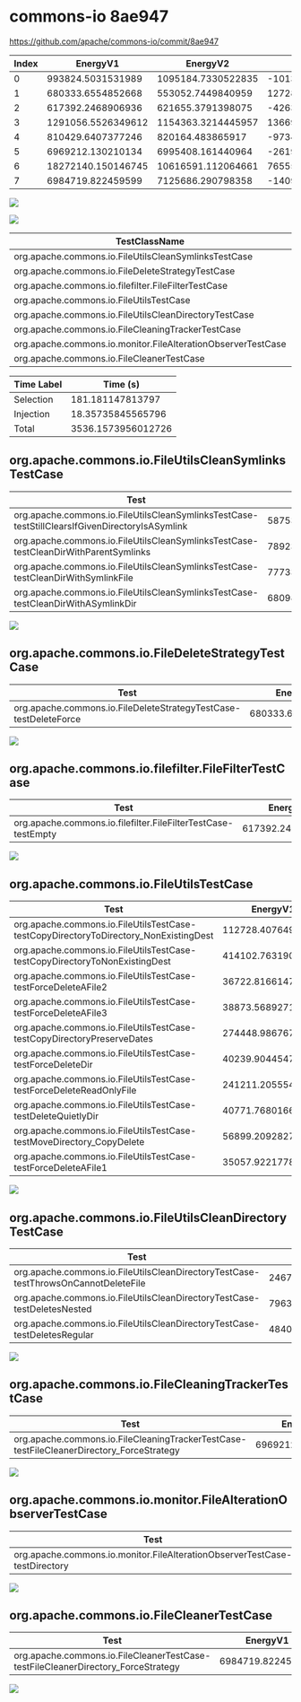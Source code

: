 # commons-io 8ae947


https://github.com/apache/commons-io/commit/8ae947


| Index | EnergyV1 | EnergyV2 | DeltaEnergy | DurationV1 | DurationsV2 | DeltaDuration | #Tests |
| --- | --- | --- | --- | --- | --- | --- | --- |
| 0 | 993824.5031531989 | 1095184.7330522835 | -101360.22989908466 | 34937089.41542565 | 39759845.57407952 | -4822756.15865387 | 4 |
| 1 | 680333.6554852668 | 553052.7449840959 | 127280.9105011709 | 19825437.12160531 | 18957263.12176095 | 868173.9998443611 | 1 |
| 2 | 617392.2468906936 | 621655.3791398075 | -4263.132249113987 | 24194439.842617948 | 21073393.412022356 | 3121046.4305955917 | 1 |
| 3 | 1291056.5526349612 | 1154363.3214445957 | 136693.2311903655 | 35257870.350170344 | 31844761.857751887 | 3413108.492418457 | 10 |
| 4 | 810429.6407377246 | 820164.483865917 | -9734.843128192355 | 28859328.368948393 | 29145007.769041248 | -285679.4000928551 | 3 |
| 5 | 6969212.130210134 | 6995408.161440964 | -26196.031230829656 | 532935350.8319085 | 534326109.1227176 | -1390758.290809095 | 1 |
| 6 | 18272140.150146745 | 10616591.112064661 | 7655549.038082084 | 1141808196.3657005 | 872309374.1574292 | 269498822.20827127 | 1 |
| 7 | 6984719.822459599 | 7125686.290798358 | -140966.46833875868 | 536963094.8691577 | 532973723.7827536 | 3989371.086404085 | 1 |

![](./commons-io.png)

![](./commons-io_delta_1_v.png)

| TestClassName | Index |
| --- | --- |
| org.apache.commons.io.FileUtilsCleanSymlinksTestCase | 0 |
| org.apache.commons.io.FileDeleteStrategyTestCase | 1 |
| org.apache.commons.io.filefilter.FileFilterTestCase | 2 |
| org.apache.commons.io.FileUtilsTestCase | 3 |
| org.apache.commons.io.FileUtilsCleanDirectoryTestCase | 4 |
| org.apache.commons.io.FileCleaningTrackerTestCase | 5 |
| org.apache.commons.io.monitor.FileAlterationObserverTestCase | 6 |
| org.apache.commons.io.FileCleanerTestCase | 7 |



| Time Label | Time (s) |
| --- | --- |
| Selection | 181.181147813797 |
| Injection | 18.35735845565796 |
| Total | 3536.1573956012726 |
## org.apache.commons.io.FileUtilsCleanSymlinksTestCase

| Test | EnergyV1 | EnergyV2 | DeltaEnergy | DurationV1 | DurationsV2 | DeltaDuration |
| --- | --- | --- | --- | --- | --- | --- |
| org.apache.commons.io.FileUtilsCleanSymlinksTestCase-testStillClearsIfGivenDirectoryIsASymlink | 58753.095607483 | 63769.46888382842 | -5016.373276345417 | 2561376.232963763 | 2466242.840494871 | 95133.39246889204 |
| org.apache.commons.io.FileUtilsCleanSymlinksTestCase-testCleanDirWithParentSymlinks | 789239.8704386402 | 869461.347569999 | -80221.47713135881 | 26411106.21805748 | 30863325.18497301 | -4452218.966915529 |
| org.apache.commons.io.FileUtilsCleanSymlinksTestCase-testCleanDirWithSymlinkFile | 77733.25026506867 | 80006.44308805716 | -2273.1928229884943 | 3142768.0017955047 | 3196655.093989988 | -53887.09219448315 |
| org.apache.commons.io.FileUtilsCleanSymlinksTestCase-testCleanDirWithASymlinkDir | 68098.28684200702 | 81947.47351039897 | -13849.18666839195 | 2821838.9626089004 | 3233622.4546216484 | -411783.492012748 |

![](./org.apache.commons.io.FileUtilsCleanSymlinksTestCase-graph.png)

## org.apache.commons.io.FileDeleteStrategyTestCase

| Test | EnergyV1 | EnergyV2 | DeltaEnergy | DurationV1 | DurationsV2 | DeltaDuration |
| --- | --- | --- | --- | --- | --- | --- |
| org.apache.commons.io.FileDeleteStrategyTestCase-testDeleteForce | 680333.6554852668 | 553052.7449840959 | 127280.9105011709 | 19825437.12160531 | 18957263.12176095 | 868173.9998443611 |

![](./org.apache.commons.io.FileDeleteStrategyTestCase-graph.png)

## org.apache.commons.io.filefilter.FileFilterTestCase

| Test | EnergyV1 | EnergyV2 | DeltaEnergy | DurationV1 | DurationsV2 | DeltaDuration |
| --- | --- | --- | --- | --- | --- | --- |
| org.apache.commons.io.filefilter.FileFilterTestCase-testEmpty | 617392.2468906936 | 621655.3791398075 | -4263.132249113987 | 24194439.842617948 | 21073393.412022356 | 3121046.4305955917 |

![](./org.apache.commons.io.filefilter.FileFilterTestCase-graph.png)

## org.apache.commons.io.FileUtilsTestCase

| Test | EnergyV1 | EnergyV2 | DeltaEnergy | DurationV1 | DurationsV2 | DeltaDuration |
| --- | --- | --- | --- | --- | --- | --- |
| org.apache.commons.io.FileUtilsTestCase-testCopyDirectoryToDirectory_NonExistingDest | 112728.40764928047 | 84377.7140470485 | 28350.69360223197 | 3492472.487059836 | 2891376.751801093 | 601095.7352587427 |
| org.apache.commons.io.FileUtilsTestCase-testCopyDirectoryToNonExistingDest | 414102.76319004584 | 344120.4281374963 | 69982.33505254955 | 11133299.808340639 | 9754776.321036708 | 1378523.4873039313 |
| org.apache.commons.io.FileUtilsTestCase-testForceDeleteAFile2 | 36722.816614757205 | 34982.652663923815 | 1740.1639508333901 | 1046991.6745947524 | 745503.8858785073 | 301487.7887162451 |
| org.apache.commons.io.FileUtilsTestCase-testForceDeleteAFile3 | 38873.56892710138 | 36402.47026622041 | 2471.0986608809762 | 1257196.2481262612 | 1023261.7747935597 | 233934.47333270148 |
| org.apache.commons.io.FileUtilsTestCase-testCopyDirectoryPreserveDates | 274448.98676744406 | 261309.75437138564 | 13139.232396058418 | 7052492.649105699 | 6951254.34934257 | 101238.2997631291 |
| org.apache.commons.io.FileUtilsTestCase-testForceDeleteDir | 40239.904454733 | 39310.14569867301 | 929.7587560599859 | 913651.8223445385 | 1041378.4800523263 | -127726.65770778782 |
| org.apache.commons.io.FileUtilsTestCase-testForceDeleteReadOnlyFile | 241211.2055544424 | 226325.94024597196 | 14885.265308470436 | 6848312.622000558 | 6155528.932823666 | 692783.6891768919 |
| org.apache.commons.io.FileUtilsTestCase-testDeleteQuietlyDir | 40771.76801660817 | 37483.109099739166 | 3288.6589168690043 | 1036240.3397962234 | 789787.0619924413 | 246453.27780378214 |
| org.apache.commons.io.FileUtilsTestCase-testMoveDirectory_CopyDelete | 56899.20928271371 | 54986.10150451002 | 1913.1077782036882 | 1483174.4534104879 | 1472671.1490425067 | 10503.304367981153 |
| org.apache.commons.io.FileUtilsTestCase-testForceDeleteAFile1 | 35057.92217783495 | 35065.0054096267 | -7.083231791744765 | 994038.2453913454 | 1019223.1509885115 | -25184.90559716616 |

![](./org.apache.commons.io.FileUtilsTestCase-graph.png)

## org.apache.commons.io.FileUtilsCleanDirectoryTestCase

| Test | EnergyV1 | EnergyV2 | DeltaEnergy | DurationV1 | DurationsV2 | DeltaDuration |
| --- | --- | --- | --- | --- | --- | --- |
| org.apache.commons.io.FileUtilsCleanDirectoryTestCase-testThrowsOnCannotDeleteFile | 246759.10412088135 | 277581.1145449161 | -30822.01042403473 | 10400831.400092177 | 10534355.723674387 | -133524.32358220965 |
| org.apache.commons.io.FileUtilsCleanDirectoryTestCase-testDeletesNested | 79639.03690188305 | 65532.363626916056 | 14106.673274966997 | 2829749.8407181487 | 2764171.058394637 | 65578.78232351178 |
| org.apache.commons.io.FileUtilsCleanDirectoryTestCase-testDeletesRegular | 484031.4997149602 | 477051.0056940848 | 6980.494020875427 | 15628747.128138065 | 15846480.986972226 | -217733.8588341605 |

![](./org.apache.commons.io.FileUtilsCleanDirectoryTestCase-graph.png)

## org.apache.commons.io.FileCleaningTrackerTestCase

| Test | EnergyV1 | EnergyV2 | DeltaEnergy | DurationV1 | DurationsV2 | DeltaDuration |
| --- | --- | --- | --- | --- | --- | --- |
| org.apache.commons.io.FileCleaningTrackerTestCase-testFileCleanerDirectory_ForceStrategy | 6969212.130210134 | 6995408.161440964 | -26196.031230829656 | 532935350.8319085 | 534326109.1227176 | -1390758.290809095 |

![](./org.apache.commons.io.FileCleaningTrackerTestCase-graph.png)

## org.apache.commons.io.monitor.FileAlterationObserverTestCase

| Test | EnergyV1 | EnergyV2 | DeltaEnergy | DurationV1 | DurationsV2 | DeltaDuration |
| --- | --- | --- | --- | --- | --- | --- |
| org.apache.commons.io.monitor.FileAlterationObserverTestCase-testDirectory | 18272140.150146745 | 10616591.112064661 | 7655549.038082084 | 1141808196.3657005 | 872309374.1574292 | 269498822.20827127 |

![](./org.apache.commons.io.monitor.FileAlterationObserverTestCase-graph.png)

## org.apache.commons.io.FileCleanerTestCase

| Test | EnergyV1 | EnergyV2 | DeltaEnergy | DurationV1 | DurationsV2 | DeltaDuration |
| --- | --- | --- | --- | --- | --- | --- |
| org.apache.commons.io.FileCleanerTestCase-testFileCleanerDirectory_ForceStrategy | 6984719.822459599 | 7125686.290798358 | -140966.46833875868 | 536963094.8691577 | 532973723.7827536 | 3989371.086404085 |

![](./org.apache.commons.io.FileCleanerTestCase-graph.png)

